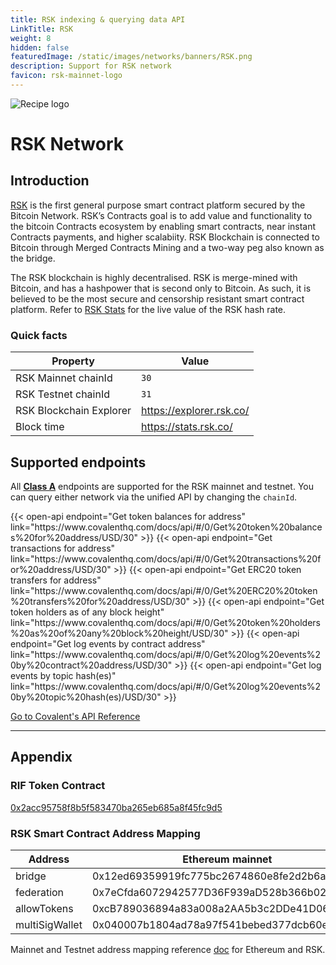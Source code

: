 ```yaml
---
title: RSK indexing & querying data API
LinkTitle: RSK
weight: 8
hidden: false
featuredImage: /static/images/networks/banners/RSK.png
description: Support for RSK network
favicon: rsk-mainnet-logo
---
```


![Recipe logo](/static/images/networks/banners/RSK.png)

# RSK Network

## Introduction

[RSK](https://www.rsk.co/) is the first general purpose smart contract platform secured by the Bitcoin Network.
RSK’s Contracts goal is to add value and functionality to the bitcoin Contracts ecosystem by enabling smart contracts, near instant Contracts payments, and higher scalabiity.
RSK Blockchain is connected to Bitcoin through Merged
Contracts Mining and a two-way peg also known as the bridge.

The RSK blockchain is highly decentralised. RSK is merge-mined with Bitcoin, and has a hashpower that is second only to Bitcoin. As such, it is believed to be the most secure and censorship resistant smart contract platform. Refer to [RSK Stats](https://stats.rsk.co/) for the live value of the RSK hash rate.

### Quick facts

<TableWrap>

|Property|Value|
|---|---|
|RSK Mainnet chainId|`30`|
|RSK Testnet chainId|`31`|
|RSK Blockchain Explorer|https://explorer.rsk.co/|
|Block time|https://stats.rsk.co/|

</TableWrap>

## Supported endpoints

<Aside>

All [**Class A**](https://www.covalenthq.com/docs/api/#tag--Class-A) endpoints are supported for the RSK mainnet and testnet. You can query either network via the unified API by changing the `chainId`.

</Aside>

<div>
  {{< open-api
      endpoint="Get token balances for address"
      link="https://www.covalenthq.com/docs/api/#/0/Get%20token%20balances%20for%20address/USD/30"
  >}}
    {{< open-api
      endpoint="Get transactions for address"
      link="https://www.covalenthq.com/docs/api/#/0/Get%20transactions%20for%20address/USD/30"
  >}}
    {{< open-api
      endpoint="Get ERC20 token transfers for address"
      link="https://www.covalenthq.com/docs/api/#/0/Get%20ERC20%20token%20transfers%20for%20address/USD/30"
  >}}
      {{< open-api
      endpoint="Get token holders as of any block height"
      link="https://www.covalenthq.com/docs/api/#/0/Get%20token%20holders%20as%20of%20any%20block%20height/USD/30"
  >}}
      {{< open-api
      endpoint="Get log events by contract address"
      link="https://www.covalenthq.com/docs/api/#/0/Get%20log%20events%20by%20contract%20address/USD/30"
  >}}
      {{< open-api
      endpoint="Get log events by topic hash(es)"
      link="https://www.covalenthq.com/docs/api/#/0/Get%20log%20events%20by%20topic%20hash(es)/USD/30"
  >}}
</div>


<a target="_blank" class="Button Button-is-docs-primary" href="https://www.covalenthq.com/docs/api/">Go to Covalent's API Reference</a>

--- 
## Appendix

### RIF Token Contract

[0x2acc95758f8b5f583470ba265eb685a8f45fc9d5](https://explorer.rsk.co/address/0x2acc95758f8b5f583470ba265eb685a8f45fc9d5)
### RSK Smart Contract Address Mapping

| Address | Ethereum mainnet                           | RSK                            |
| ----- | ------------------------------------------ | ------------------------------------------ |
| bridge  | 0x12ed69359919fc775bc2674860e8fe2d2b6a7b5d | 0x9d11937e2179dc5270aa86a3f8143232d6da0e69 |
| federation   | 0x7eCfda6072942577D36F939aD528b366b020004b | 0x5e29C223d99648C88610519f96E85E627b3ABe17 |
| allowTokens  | 0xcB789036894a83a008a2AA5b3c2DDe41D0605A9A | 0xA3FC98e0a7a979677BC14d541Be770b2cb0A15F3 |
| multiSigWallet   | 0x040007b1804ad78a97f541bebed377dcb60e4138 | 0x040007b1804ad78a97f541bebed377dcb60e4138 |


Mainnet and Testnet address mapping reference [doc](https://github.com/rsksmart/tokenbridge/blob/master/docs/ContractAddresses.md) for Ethereum and RSK. 
